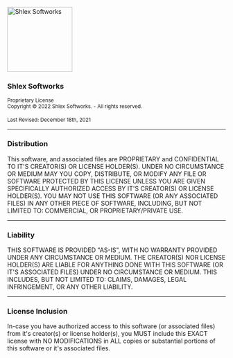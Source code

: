 <img width="150" height="150" src="https://i.imgur.com/leqd2ug.png" alt="Shlex Softworks"> <br />
<h3>Shlex Softworks</h3>
<sup>Proprietary License</sup> <br />
<sup>Copyright © 2022 Shlex Softworks. - All rights reserved.</sup> <br /> <br />
<sup>Last Revised: December 18th, 2021</sup>

___

### Distribution
This software, and associated files are PROPRIETARY and CONFIDENTIAL TO IT'S CREATOR(S) OR LICENSE HOLDER(S). UNDER NO CIRCUMSTANCE OR MEDIUM MAY YOU COPY, DISTRIBUTE, OR MODIFY ANY FILE OR SOFTWARE PROTECTED BY THIS LICENSE UNLESS YOU ARE GIVEN SPECIFICALLY AUTHORIZED ACCESS BY IT'S CREATOR(S) OR LICENSE HOLDER(S). YOU MAY NOT USE THIS SOFTWARE (OR ANY ASSOCIATED FILES) IN ANY OTHER PIECE OF SOFTWARE, INCLUDING, BUT NOT LIMITED TO: COMMERCIAL, OR PROPRIETARY/PRIVATE USE.

___

### Liability
THIS SOFTWARE IS PROVIDED "AS-IS", WITH NO WARRANTY PROVIDED UNDER ANY CIRCUMSTANCE OR MEDIUM. THE CREATOR(S) NOR LICENSE HOLDER(S) ARE LIABLE FOR ANYTHING DONE WITH THIS SOFTWARE (OR IT'S ASSOCIATED FILES) UNDER NO CIRCUMSTANCE OR MEDIUM. THIS INCLUDES, BUT NOT LIMITED TO: CLAIMS, DAMAGES, LEGAL INFRINGEMENT, OR ANY OTHER LIABILITY.

___

### License Inclusion
In-case you have authorized access to this software (or associated files) from it's creator(s) or license holder(s), you MUST include this EXACT license with NO MODIFICATIONS in ALL copies or substantial portions of this software or it's associated files.
